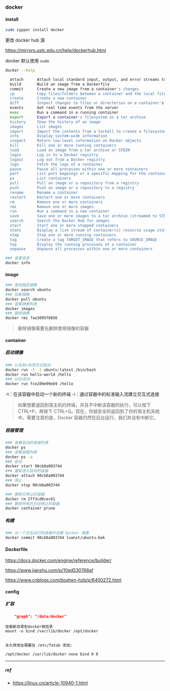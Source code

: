 ### docker

#### install

```bash
sudo zypper install docker
```

更改 docker hub 源

<https://mirrors.ustc.edu.cn/help/dockerhub.html>

docker 默认使用 `sudo`

```bash
docker --help

  attach      Attach local standard input, output, and error streams to a running container
  build       Build an image from a Dockerfile
  commit      Create a new image from a container's changes
  cp          Copy files/folders between a container and the local filesystem
  create      Create a new container
  diff        Inspect changes to files or directories on a container's filesystem
  events      Get real time events from the server
  exec        Run a command in a running container
  export      Export a container's filesystem as a tar archive
  history     Show the history of an image
  images      List images
  import      Import the contents from a tarball to create a filesystem image
  info        Display system-wide information
  inspect     Return low-level information on Docker objects
  kill        Kill one or more running containers
  load        Load an image from a tar archive or STDIN
  login       Log in to a Docker registry
  logout      Log out from a Docker registry
  logs        Fetch the logs of a container
  pause       Pause all processes within one or more containers
  port        List port mappings or a specific mapping for the container
  ps          List containers
  pull        Pull an image or a repository from a registry
  push        Push an image or a repository to a registry
  rename      Rename a container
  restart     Restart one or more containers
  rm          Remove one or more containers
  rmi         Remove one or more images
  run         Run a command in a new container
  save        Save one or more images to a tar archive (streamed to STDOUT by default)
  search      Search the Docker Hub for images
  start       Start one or more stopped containers
  stats       Display a live stream of container(s) resource usage statistics
  stop        Stop one or more running containers
  tag         Create a tag TARGET_IMAGE that refers to SOURCE_IMAGE
  top         Display the running processes of a container
  unpause     Unpause all processes within one or more containers
```

```bash
### 查看信息
docker info
```

#### image

```bash
### 查找指定镜像
docker search ubuntu
### 拉取镜像
docker pull ubuntu
### 查看镜像列表
docker images
### 删除镜像
docker rmi 7aa3095f0856
```

> 删除镜像需要先删除使用镜像的容器

#### container

##### 启动镜像

```bash
### 以名称+标签形式启动
docker run -t -i ubuntu:latest /bin/bash
docker run hello-world /hello
### 以ID启动
docker run fce289e99eb9 /hello
```

-t：在该容器中启动一个新的终端
-i：通过容器中的标准输入流建立交互式连接

> 如果想要退回到宿主机的终端，并且不中断该容器的执行，可以按下 CTRL+P，再按下 CTRL+Q。现在，你就安全的返回到了你的宿主机系统中。需要注意的是，Docker 容器仍然在后台运行，我们并没有中断它。

##### 容器管理

```bash
### 查看启动的容器列表
docker ps
### 查看容器列表
docker ps -a
### 启动
docker start 90cb8a003744
### 重新进入启动的容器
docker attach 90cb8a003744
### 停止
docker stop 90cb8a003744
```

```bash
### 删除已停止的容器
docker rm 2ff3cd0cec61
### 删除所有的已经停止的容器
docker container prune
```

##### 构建

```bash
### 从一个正在运行的容器中创建 Docker 镜像
docker commit 90cb8a003744 luanxt/ubuntu-bak
```

#### Dockerfile

<https://docs.docker.com/engine/reference/builder/>

<https://www.jianshu.com/p/10ed530766af>

<https://www.cnblogs.com/boshen-hzb/p/6400272.html>

#### config

##### 扩容

```json
    "graph": "/data/docker"
```

```
挂载新目录到docker根目录
mount -o bind /var/lib/docker /opt/docker


永久修改在需要在 /etc/fatab 添加:

/opt/docker /var/lib/docker none bind 0 0
```

---

##### ref

- <https://linux.cn/article-10940-1.html>
